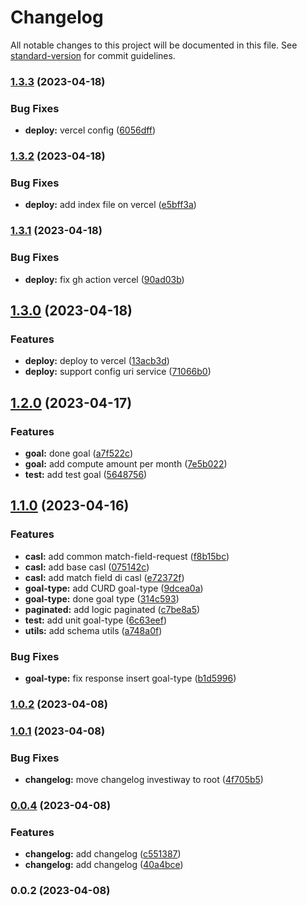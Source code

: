 # Changelog

All notable changes to this project will be documented in this file. See [standard-version](https://github.com/conventional-changelog/standard-version) for commit guidelines.

### [1.3.3](https://github.com/Investiway/investiway-back/compare/v1.3.2...v1.3.3) (2023-04-18)


### Bug Fixes

* **deploy:** vercel config ([6056dff](https://github.com/Investiway/investiway-back/commit/6056dff966029f7b41465fcd20652ea4c8ed2e66))

### [1.3.2](https://github.com/Investiway/investiway-back/compare/v1.3.1...v1.3.2) (2023-04-18)


### Bug Fixes

* **deploy:** add index file on vercel ([e5bff3a](https://github.com/Investiway/investiway-back/commit/e5bff3adeb9c7b8cb0a739a72a20297c71115d01))

### [1.3.1](https://github.com/Investiway/investiway-back/compare/v1.3.0...v1.3.1) (2023-04-18)


### Bug Fixes

* **deploy:** fix gh action vercel ([90ad03b](https://github.com/Investiway/investiway-back/commit/90ad03b554da17c8f8fb291479aaed6079421963))

## [1.3.0](https://github.com/Investiway/investiway-back/compare/v1.2.0...v1.3.0) (2023-04-18)


### Features

* **deploy:** deploy to vercel ([13acb3d](https://github.com/Investiway/investiway-back/commit/13acb3d832b3ab38cb11dab272d04664525ddea8))
* **deploy:** support config uri service ([71066b0](https://github.com/Investiway/investiway-back/commit/71066b0430c29991ab16683a73f492bc4a66faba))

## [1.2.0](https://github.com/Investiway/investiway-back/compare/v1.1.0...v1.2.0) (2023-04-17)


### Features

* **goal:**  done goal ([a7f522c](https://github.com/Investiway/investiway-back/commit/a7f522c336bf936d15312782ed5c5676d0fb03ca))
* **goal:** add compute amount per month ([7e5b022](https://github.com/Investiway/investiway-back/commit/7e5b022d50ebc43cdbb7d956837c1515e1348572))
* **test:** add test goal ([5648756](https://github.com/Investiway/investiway-back/commit/5648756d147bb07b5a20d74e140929e5ac54c73f))

## [1.1.0](https://github.com/Investiway/investiway-back/compare/v1.0.2...v1.1.0) (2023-04-16)


### Features

* **casl:** add  common match-field-request ([f8b15bc](https://github.com/Investiway/investiway-back/commit/f8b15bcb1cfeec6956229a60b525123bae2e2c99))
* **casl:** add base casl ([075142c](https://github.com/Investiway/investiway-back/commit/075142cde40a0e88161b90134fb3417deb4c2962))
* **casl:** add match field di casl ([e72372f](https://github.com/Investiway/investiway-back/commit/e72372f522e7fa85b838a7ac377d632965b48309))
* **goal-type:** add CURD goal-type ([9dcea0a](https://github.com/Investiway/investiway-back/commit/9dcea0aea5d6614eb0ca2fee2a7769f5992429c3))
* **goal-type:** done goal type ([314c593](https://github.com/Investiway/investiway-back/commit/314c5932a70cafccc21d8861c9b344c87e3f94f2))
* **paginated:** add logic paginated ([c7be8a5](https://github.com/Investiway/investiway-back/commit/c7be8a5a8f59975d74da194f4476253b5f32bd8a))
* **test:** add unit goal-type ([6c63eef](https://github.com/Investiway/investiway-back/commit/6c63eef6ea876af563ee68674f9cd6eade10201a))
* **utils:** add schema utils ([a748a0f](https://github.com/Investiway/investiway-back/commit/a748a0ffdb49d8ea865db075e7c8b1608a9af851))


### Bug Fixes

* **goal-type:** fix response insert goal-type ([b1d5996](https://github.com/Investiway/investiway-back/commit/b1d59961c1bf9eac80d4f913aca48823ef89b5cc))

### [1.0.2](https://github.com/Investiway/investiway-back/compare/v1.0.1...v1.0.2) (2023-04-08)

### [1.0.1](https://github.com/Investiway/investiway-back/compare/v0.0.4...v1.0.1) (2023-04-08)


### Bug Fixes

* **changelog:** move changelog investiway to root ([4f705b5](https://github.com/Investiway/investiway-back/commit/4f705b5c67d2ea68693a01f52b47a14bee540c25))

### [0.0.4](https://github.com/Investiway/investiway-back/compare/v0.0.2...v0.0.4) (2023-04-08)


### Features

* **changelog:** add changelog ([c551387](https://github.com/Investiway/investiway-back/commit/c5513878810a7985d270229d13e8e5a4e3dd54ed))
* **changelog:** add changelog ([40a4bce](https://github.com/Investiway/investiway-back/commit/40a4bce463588229037d2a2a2b70962c9135f301))

### 0.0.2 (2023-04-08)
